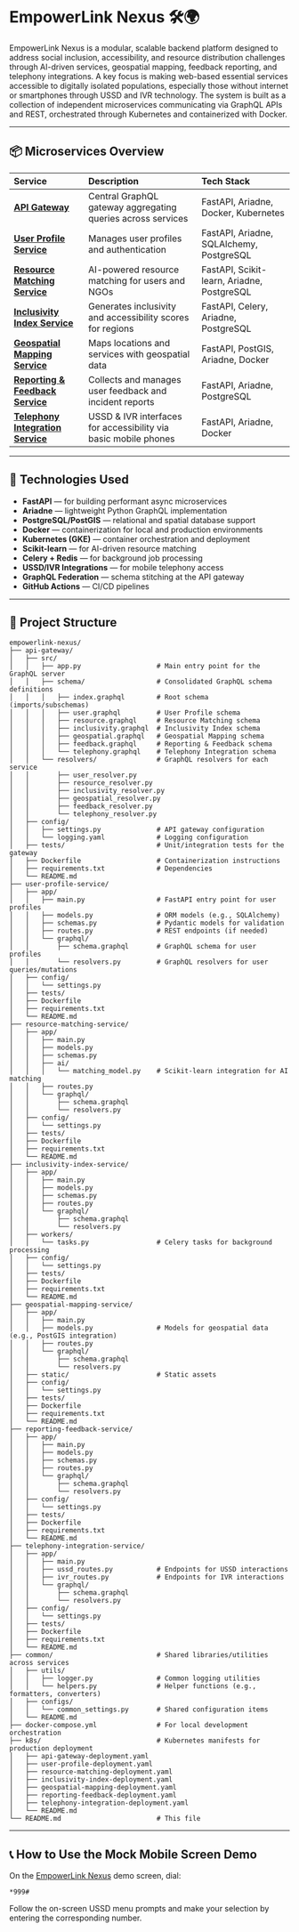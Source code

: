 # EmpowerLink Nexus 🛠️🌍

EmpowerLink Nexus is a modular, scalable backend platform designed to address social inclusion, accessibility, and resource distribution challenges
through AI-driven services, geospatial mapping, feedback reporting, and telephony integrations. A key focus is making web-based essential services
accessible to digitally isolated populations, especially those without internet or smartphones through USSD and IVR technology.
The system is built as a collection of independent microservices communicating via GraphQL APIs and REST, orchestrated through Kubernetes and containerized with Docker.

---

## 📦 Microservices Overview

| Service                       | Description                                                | Tech Stack                                 |
|:-----------------------------|:-----------------------------------------------------------|:-------------------------------------------|
| **[API Gateway](https://github.com/MissTipo/EmpowerLink-Nexus/tree/main/services/api-gateway)**               | Central GraphQL gateway aggregating queries across services | FastAPI, Ariadne, Docker, Kubernetes       |
| **[User Profile Service](https://github.com/MissTipo/EmpowerLink-Nexus/tree/main/services/user-profile-service)**     | Manages user profiles and authentication                     | FastAPI, Ariadne, SQLAlchemy, PostgreSQL   |
| **[Resource Matching Service](https://github.com/MissTipo/EmpowerLink-Nexus/tree/main/services/resource-matching-service)** | AI-powered resource matching for users and NGOs               | FastAPI, Scikit-learn, Ariadne, PostgreSQL |
| **[Inclusivity Index Service](https://github.com/MissTipo/EmpowerLink-Nexus/tree/main/services/inclusivity-index-service)** | Generates inclusivity and accessibility scores for regions    | FastAPI, Celery, Ariadne, PostgreSQL       |
| **[Geospatial Mapping Service](https://github.com/MissTipo/EmpowerLink-Nexus/tree/main/services/geospatial-mapping-service)** | Maps locations and services with geospatial data               | FastAPI, PostGIS, Ariadne, Docker          |
| **[Reporting & Feedback Service](https://github.com/MissTipo/EmpowerLink-Nexus/tree/main/services/reporting-feedback-service)** | Collects and manages user feedback and incident reports        | FastAPI, Ariadne, PostgreSQL               |
| **[Telephony Integration Service](https://github.com/MissTipo/EmpowerLink-Nexus/tree/main/services/telephony-integration-service)** | USSD & IVR interfaces for accessibility via basic mobile phones | FastAPI, Ariadne, Docker                   |

---

## 🚀 Technologies Used

- **FastAPI** — for building performant async microservices
- **Ariadne** — lightweight Python GraphQL implementation
- **PostgreSQL/PostGIS** — relational and spatial database support
- **Docker** — containerization for local and production environments
- **Kubernetes (GKE)** — container orchestration and deployment
- **Scikit-learn** — for AI-driven resource matching
- **Celery + Redis** — for background job processing
- **USSD/IVR Integrations** — for mobile telephony access
- **GraphQL Federation** — schema stitching at the API gateway
- **GitHub Actions** — CI/CD pipelines

---

## 📂 Project Structure
```plaintext
empowerlink-nexus/
├── api-gateway/
│   ├── src/
│   │   ├── app.py                   # Main entry point for the GraphQL server
│   │   ├── schema/                  # Consolidated GraphQL schema definitions
│   │   │   ├── index.graphql        # Root schema (imports/subschemas)
│   │   │   ├── user.graphql         # User Profile schema
│   │   │   ├── resource.graphql     # Resource Matching schema
│   │   │   ├── inclusivity.graphql  # Inclusivity Index schema
│   │   │   ├── geospatial.graphql   # Geospatial Mapping schema
│   │   │   ├── feedback.graphql     # Reporting & Feedback schema
│   │   │   └── telephony.graphql    # Telephony Integration schema
│   │   └── resolvers/               # GraphQL resolvers for each service
│   │       ├── user_resolver.py
│   │       ├── resource_resolver.py
│   │       ├── inclusivity_resolver.py
│   │       ├── geospatial_resolver.py
│   │       ├── feedback_resolver.py
│   │       └── telephony_resolver.py
│   ├── config/
│   │   ├── settings.py              # API gateway configuration
│   │   └── logging.yaml             # Logging configuration
│   ├── tests/                       # Unit/integration tests for the gateway
│   ├── Dockerfile                   # Containerization instructions
│   ├── requirements.txt             # Dependencies
│   └── README.md
├── user-profile-service/
│   ├── app/
│   │   ├── main.py                  # FastAPI entry point for user profiles
│   │   ├── models.py                # ORM models (e.g., SQLAlchemy)
│   │   ├── schemas.py               # Pydantic models for validation
│   │   ├── routes.py                # REST endpoints (if needed)
│   │   └── graphql/
│   │       ├── schema.graphql       # GraphQL schema for user profiles
│   │       └── resolvers.py         # GraphQL resolvers for user queries/mutations
│   ├── config/
│   │   └── settings.py
│   ├── tests/
│   ├── Dockerfile
│   ├── requirements.txt
│   └── README.md
├── resource-matching-service/
│   ├── app/
│   │   ├── main.py
│   │   ├── models.py
│   │   ├── schemas.py
│   │   ├── ai/
│   │   │   └── matching_model.py    # Scikit-learn integration for AI matching
│   │   ├── routes.py
│   │   └── graphql/
│   │       ├── schema.graphql
│   │       └── resolvers.py
│   ├── config/
│   │   └── settings.py
│   ├── tests/
│   ├── Dockerfile
│   ├── requirements.txt
│   └── README.md
├── inclusivity-index-service/
│   ├── app/
│   │   ├── main.py
│   │   ├── models.py
│   │   ├── schemas.py
│   │   ├── routes.py
│   │   └── graphql/
│   │       ├── schema.graphql
│   │       └── resolvers.py
│   ├── workers/
│   │   └── tasks.py                 # Celery tasks for background processing
│   ├── config/
│   │   └── settings.py
│   ├── tests/
│   ├── Dockerfile
│   ├── requirements.txt
│   └── README.md
├── geospatial-mapping-service/
│   ├── app/
│   │   ├── main.py
│   │   ├── models.py                # Models for geospatial data (e.g., PostGIS integration)
│   │   ├── routes.py
│   │   └── graphql/
│   │       ├── schema.graphql
│   │       └── resolvers.py
│   ├── static/                      # Static assets
│   ├── config/
│   │   └── settings.py
│   ├── tests/
│   ├── Dockerfile
│   ├── requirements.txt
│   └── README.md
├── reporting-feedback-service/
│   ├── app/
│   │   ├── main.py
│   │   ├── models.py
│   │   ├── schemas.py
│   │   ├── routes.py
│   │   └── graphql/
│   │       ├── schema.graphql
│   │       └── resolvers.py
│   ├── config/
│   │   └── settings.py
│   ├── tests/
│   ├── Dockerfile
│   ├── requirements.txt
│   └── README.md
├── telephony-integration-service/
│   ├── app/
│   │   ├── main.py
│   │   ├── ussd_routes.py           # Endpoints for USSD interactions
│   │   ├── ivr_routes.py            # Endpoints for IVR interactions
│   │   └── graphql/
│   │       ├── schema.graphql
│   │       └── resolvers.py
│   ├── config/
│   │   └── settings.py
│   ├── tests/
│   ├── Dockerfile
│   ├── requirements.txt
│   └── README.md
├── common/                          # Shared libraries/utilities across services
│   ├── utils/
│   │   ├── logger.py                # Common logging utilities
│   │   └── helpers.py               # Helper functions (e.g., formatters, converters)
│   ├── configs/
│   │   └── common_settings.py       # Shared configuration items
│   └── README.md
├── docker-compose.yml               # For local development orchestration
├── k8s/                             # Kubernetes manifests for production deployment
│   ├── api-gateway-deployment.yaml
│   ├── user-profile-deployment.yaml
│   ├── resource-matching-deployment.yaml
│   ├── inclusivity-index-deployment.yaml
│   ├── geospatial-mapping-deployment.yaml
│   ├── reporting-feedback-deployment.yaml
│   ├── telephony-integration-deployment.yaml
│   └── README.md
└── README.md                        # This file

```
---

## 📞 How to Use the Mock Mobile Screen Demo

On the [EmpowerLink Nexus](https://empower-link-nexus.vercel.app/) demo screen, dial:

`*999#`

Follow the on-screen USSD menu prompts and make your selection by entering the corresponding number.

